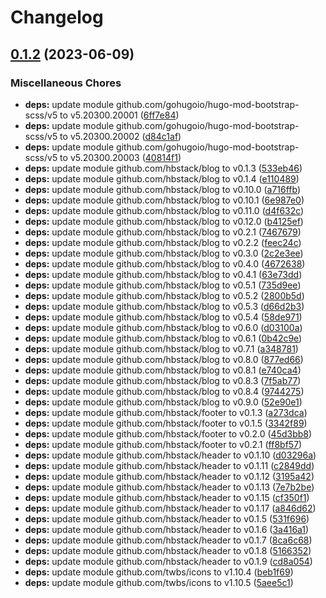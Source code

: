 # Changelog

## [0.1.2](https://github.com/hbstack/blog/compare/modules/utterances/v0.1.1...modules/utterances/v0.1.2) (2023-06-09)


### Miscellaneous Chores

* **deps:** update module github.com/gohugoio/hugo-mod-bootstrap-scss/v5 to v5.20300.20001 ([6ff7e84](https://github.com/hbstack/blog/commit/6ff7e84b5ec3682330a902717d4b27f57f192c37))
* **deps:** update module github.com/gohugoio/hugo-mod-bootstrap-scss/v5 to v5.20300.20002 ([d84c1af](https://github.com/hbstack/blog/commit/d84c1af4380014c23f41d290d16c907181cce396))
* **deps:** update module github.com/gohugoio/hugo-mod-bootstrap-scss/v5 to v5.20300.20003 ([40814f1](https://github.com/hbstack/blog/commit/40814f17f2728de9f0426855163bf7d07cc9442e))
* **deps:** update module github.com/hbstack/blog to v0.1.3 ([533eb46](https://github.com/hbstack/blog/commit/533eb465a529c1b8a0ab24ec50ae2d0e0f9f1cb3))
* **deps:** update module github.com/hbstack/blog to v0.1.4 ([e110489](https://github.com/hbstack/blog/commit/e1104891549ec5c3a06a144b5c3bdff6c08c3ec6))
* **deps:** update module github.com/hbstack/blog to v0.10.0 ([a716ffb](https://github.com/hbstack/blog/commit/a716ffb3fe31b6943d13a04a5eae3aaaed68b62f))
* **deps:** update module github.com/hbstack/blog to v0.10.1 ([6e987e0](https://github.com/hbstack/blog/commit/6e987e0f070da29124bf06d9a0c8d8fdcc3151b6))
* **deps:** update module github.com/hbstack/blog to v0.11.0 ([d4f632c](https://github.com/hbstack/blog/commit/d4f632c41040d411ec39f8bead0fb2912215811c))
* **deps:** update module github.com/hbstack/blog to v0.12.0 ([b4125ef](https://github.com/hbstack/blog/commit/b4125eff50661abbe0d9f4da85f7c35248bb38a8))
* **deps:** update module github.com/hbstack/blog to v0.2.1 ([7467679](https://github.com/hbstack/blog/commit/74676798362339928d2cb6d5292555f65930b79a))
* **deps:** update module github.com/hbstack/blog to v0.2.2 ([feec24c](https://github.com/hbstack/blog/commit/feec24c3e92e7b779cccfa5f02767ec9f122964c))
* **deps:** update module github.com/hbstack/blog to v0.3.0 ([2c2e3ee](https://github.com/hbstack/blog/commit/2c2e3ee17482fd34833353e45e536239d861cab7))
* **deps:** update module github.com/hbstack/blog to v0.4.0 ([4672638](https://github.com/hbstack/blog/commit/4672638504d81b298d843f9e584fd4fa8c643714))
* **deps:** update module github.com/hbstack/blog to v0.4.1 ([63e73dd](https://github.com/hbstack/blog/commit/63e73dd54904725dea91d099d96f6158ad439d0d))
* **deps:** update module github.com/hbstack/blog to v0.5.1 ([735d9ee](https://github.com/hbstack/blog/commit/735d9ee7d91fa6320cfd4aa7847a2ef2a791ea58))
* **deps:** update module github.com/hbstack/blog to v0.5.2 ([2800b5d](https://github.com/hbstack/blog/commit/2800b5da8d0a4e8e1f4f36ded2b11dcc33acc897))
* **deps:** update module github.com/hbstack/blog to v0.5.3 ([d66d2b3](https://github.com/hbstack/blog/commit/d66d2b3068b31f3efbe176ab9eddbc73cd458d69))
* **deps:** update module github.com/hbstack/blog to v0.5.4 ([58de971](https://github.com/hbstack/blog/commit/58de971fb4e5549f3d8ec5c097b3216ac9367fa0))
* **deps:** update module github.com/hbstack/blog to v0.6.0 ([d03100a](https://github.com/hbstack/blog/commit/d03100ae57f5b0c850b3b1bce79dc2999dab8ca1))
* **deps:** update module github.com/hbstack/blog to v0.6.1 ([0b42c9e](https://github.com/hbstack/blog/commit/0b42c9e819c31f5daf6518dca5387b7d7817bb75))
* **deps:** update module github.com/hbstack/blog to v0.7.1 ([a348781](https://github.com/hbstack/blog/commit/a3487818f2373a822e8582058f17889aa59649b7))
* **deps:** update module github.com/hbstack/blog to v0.8.0 ([877ed66](https://github.com/hbstack/blog/commit/877ed6603a5b1db8a1421b5ed677d9d37af90dc2))
* **deps:** update module github.com/hbstack/blog to v0.8.1 ([e740ca4](https://github.com/hbstack/blog/commit/e740ca4a9a4ac1d8d492838a1c563629559dce01))
* **deps:** update module github.com/hbstack/blog to v0.8.3 ([7f5ab77](https://github.com/hbstack/blog/commit/7f5ab77ba5d19b24dd327acc8b6396b78b5257ee))
* **deps:** update module github.com/hbstack/blog to v0.8.4 ([9744275](https://github.com/hbstack/blog/commit/97442756e4a36a6d465164ac9f1705d95a4b5882))
* **deps:** update module github.com/hbstack/blog to v0.9.0 ([52e90e1](https://github.com/hbstack/blog/commit/52e90e105fdcb6f759671bfe7754736117eec45d))
* **deps:** update module github.com/hbstack/footer to v0.1.3 ([a273dca](https://github.com/hbstack/blog/commit/a273dca905ae7ce184e3271313a8afc3d41e3695))
* **deps:** update module github.com/hbstack/footer to v0.1.5 ([3342f89](https://github.com/hbstack/blog/commit/3342f8978cde26ead1ba1e411c5bace6a8dc37f5))
* **deps:** update module github.com/hbstack/footer to v0.2.0 ([45d3bb8](https://github.com/hbstack/blog/commit/45d3bb87a028a2504a056b1efe92d3c7faae8b09))
* **deps:** update module github.com/hbstack/footer to v0.2.1 ([ff8bf57](https://github.com/hbstack/blog/commit/ff8bf57dda1d7f7a238aa3211cb45edc0c9cec5d))
* **deps:** update module github.com/hbstack/header to v0.1.10 ([d03296a](https://github.com/hbstack/blog/commit/d03296a5eef06301655c7af4f0305b5d72b3424f))
* **deps:** update module github.com/hbstack/header to v0.1.11 ([c2849dd](https://github.com/hbstack/blog/commit/c2849dddcdda3ccd712d02605895fb333bffb735))
* **deps:** update module github.com/hbstack/header to v0.1.12 ([3195a42](https://github.com/hbstack/blog/commit/3195a426b47a59db52fa80be8c19f62165176cb0))
* **deps:** update module github.com/hbstack/header to v0.1.13 ([7e7b2be](https://github.com/hbstack/blog/commit/7e7b2bea920ce5d83bc59887c87ea6f42e4e835b))
* **deps:** update module github.com/hbstack/header to v0.1.15 ([cf350f1](https://github.com/hbstack/blog/commit/cf350f1cc4cdd3908af121423679598772a83562))
* **deps:** update module github.com/hbstack/header to v0.1.17 ([a846d62](https://github.com/hbstack/blog/commit/a846d626f17e49189ec5e5f280f7adb8b6d17a61))
* **deps:** update module github.com/hbstack/header to v0.1.5 ([531f696](https://github.com/hbstack/blog/commit/531f696336942bb32f0fcc626650a843053c2e55))
* **deps:** update module github.com/hbstack/header to v0.1.6 ([3a416a1](https://github.com/hbstack/blog/commit/3a416a1b39dce3c25db1f66b0a1cbb70d7638b0b))
* **deps:** update module github.com/hbstack/header to v0.1.7 ([8ca6c68](https://github.com/hbstack/blog/commit/8ca6c68f64eacaf8363169b346cdda198ea3f86c))
* **deps:** update module github.com/hbstack/header to v0.1.8 ([5166352](https://github.com/hbstack/blog/commit/5166352bd3eb8d20d104111611acfb3c5c112145))
* **deps:** update module github.com/hbstack/header to v0.1.9 ([cd8a054](https://github.com/hbstack/blog/commit/cd8a054d8c52d69116b98c6e131feec4492d0471))
* **deps:** update module github.com/twbs/icons to v1.10.4 ([beb1f69](https://github.com/hbstack/blog/commit/beb1f697a4f12c5b23350992876a127581eb87c4))
* **deps:** update module github.com/twbs/icons to v1.10.5 ([5aee5c1](https://github.com/hbstack/blog/commit/5aee5c1356e0a64357033408d6417b6d1e4a0654))
